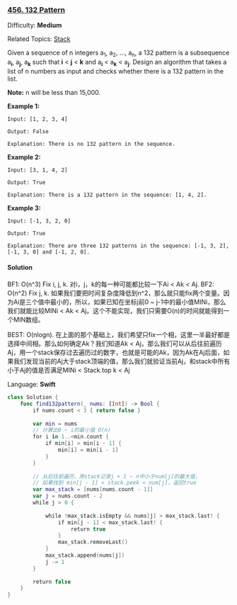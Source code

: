 ### [456\. 132 Pattern](https://leetcode.com/problems/132-pattern/)

Difficulty: **Medium**  

Related Topics: [Stack](https://leetcode.com/tag/stack/)


Given a sequence of n integers a<sub style="display: inline;">1</sub>, a<sub style="display: inline;">2</sub>, ..., a<sub style="display: inline;">n</sub>, a 132 pattern is a subsequence a<sub style="display: inline;">**i**</sub>, a<sub style="display: inline;">**j**</sub>, a<sub style="display: inline;">**k**</sub> such that **i** < **j** < **k** and a<sub style="display: inline;">**i**</sub> < a<sub style="display: inline;">**k**</sub> < a<sub style="display: inline;">**j**</sub>. Design an algorithm that takes a list of n numbers as input and checks whether there is a 132 pattern in the list.

**Note:** n will be less than 15,000.

**Example 1:**  

```
Input: [1, 2, 3, 4]

Output: False

Explanation: There is no 132 pattern in the sequence.
```

**Example 2:**  

```
Input: [3, 1, 4, 2]

Output: True

Explanation: There is a 132 pattern in the sequence: [1, 4, 2].
```

**Example 3:**  

```
Input: [-1, 3, 2, 0]

Output: True

Explanation: There are three 132 patterns in the sequence: [-1, 3, 2], [-1, 3, 0] and [-1, 2, 0].
```


#### Solution

BF1: O(n^3) Fix i, j, k. 对i，j，k的每一种可能都比较一下Ai < Ak < Aj.
BF2: O(n^2) Fix j, k. 如果我们要把时间复杂度降低到n^2，那么就只能fix两个变量。因为Ai是三个值中最小的，所以，如果已知在坐标j前0 ~ j-1中的最小值MINi，那么我们就能比较MINi < Ak < Aj。这个不能实现，我们只需要O(n)的时间就能得到一个MIN数组。

BEST: O(nlogn). 在上面的那个基础上，我们希望只fix一个相，这里一半最好都是选择中间相。那么如何确定Ak？我们知道Ak < Aj，那么我们可以从后往前遍历Aj，用一个stack保存过去遍历过的数字，也就是可能的Ak，因为Ak在Aj后面，如果我们发现当前的Aj大于stack顶端的值，那么我们就验证当前Aj，和stack中所有小于Aj的值是否满足MINi < Stack.top k < Aj

Language: **Swift**

```swift
class Solution {
    func find132pattern(_ nums: [Int]) -> Bool {
        if nums.count < 3 { return false }
        
        var min = nums
        // 计算出0 ~ i的最小值 O(n)
        for i in 1..<min.count {
            if min[i] > min[i - 1] {
                min[i] = min[i - 1]
            }
        }
​
        // 从后往前遍历，用stack记录j + 1 ~ n中小于num[j]的最大值，
        // 如果找到 min[j - 1] < stack.peek < num[j]，返回true
        var max_stack = [nums[nums.count - 1]]
        var j = nums.count - 2
        while j > 0 {
            
            while !max_stack.isEmpty && nums[j] > max_stack.last! {
                if min[j - 1] < max_stack.last! {
                    return true
                }
                max_stack.removeLast()
            }
            max_stack.append(nums[j])
            j -= 1
        }
        
        return false
    }
}
```
